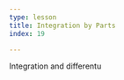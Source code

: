 ```yaml
---
type: lesson
title: Integration by Parts
index: 19

---
```


Integration and differentu
<!--stackedit_data:
eyJoaXN0b3J5IjpbLTI5NzI1MTM1Nl19
-->